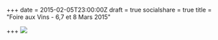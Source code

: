+++
date = 2015-02-05T23:00:00Z
draft = true
socialshare = true
title = "Foire aux Vins - 6,7 et 8 Mars 2015"

+++
![](/img/foire-vins-arlon-2015_1.jpg)
